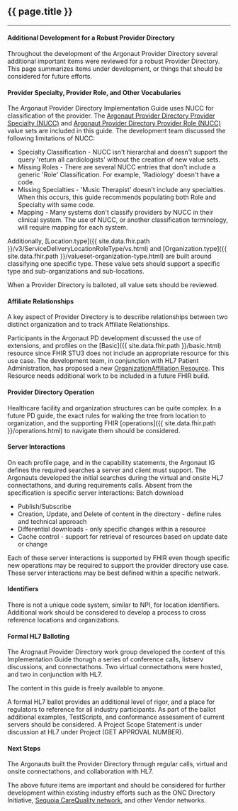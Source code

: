 
## {{ page.title }}
-----------

####  Additional Development for a Robust Provider Directory

Throughout the development of the Argonaut Provider Directory several additional important items were reviewed for a robust Provider Directory. This page summarizes items under development, or things that should be considered for future efforts.

####  Provider Specialty, Provider Role, and Other Vocabularies

The Argonaut Provider Directory Implementation Guide uses NUCC for classification of the provider. The [Argonaut Provider Directory Provider Specialty (NUCC)](ValueSet-provider-specialty.html) and [Argonaut Provider Directory Provider Role (NUCC)](ValueSet-provider-role.html) value sets are included in this guide. The development team discussed the following limitations of NUCC:

-   Specialty Classification - NUCC isn't hierarchal and doesn't support the query 'return all cardiologists' without the creation of new value sets.
-   Missing Roles - There are several NUCC entries that don't include a generic 'Role' Classification. For example, 'Radiology' doesn't have a code.
-   Missing Specialties - 'Music Therapist' doesn't include any specialties. When this occurs, this guide recommends populating both Role and Specialty with same code.
-   Mapping - Many systems don't classify providers by NUCC in their clinical system. The use of NUCC, or another classification terminology, will require mapping for each system.

Additionally, [Location.type]({{ site.data.fhir.path }}/v3/ServiceDeliveryLocationRoleType/vs.html) and [Organization.type]({{ site.data.fhir.path }}/valueset-organization-type.html) are built around classifying one specific type. These value sets should support a specific type and sub-organizations and sub-locations.

When a Provider Directory is balloted, all value sets should be reviewed.

####  Affiliate Relationships

A key aspect of Provider Directory is to describe relationships between two distinct organization and to track Affiliate Relationships.

Participants in the Argonaut PD development discussed the use of extensions, and profiles on the [Basic]({{ site.data.fhir.path }}/basic.html) resource since FHIR STU3 does not include an appropriate resource for this use case. The development team, in conjunction with HL7 Patient Administration, has proposed a new [OrganizationAffiliation Resource](http://wiki.hl7.org/index.php?title=OrganizationAffiliation_FHIR_Resource_Proposal). This Resource needs additional work to be included in a future FHIR build.

####  Provider Directory Operation

Healthcare facility and organization structures can be quite complex. In a future PD guide, the exact rules for walking the tree from location to organization, and the supporting FHIR [operations]({{ site.data.fhir.path }}/operations.html) to navigate them should be considered.

####  Server Interactions

On each profile page, and in the capability statements, the Argonaut IG defines the required searches a server and client must support. The Argonauts developed the initial searches during the virtual and onsite HL7 connectathons, and during requirements calls. Absent from the specification is specific server interactions:
Batch download

-   Publish/Subscribe
-   Creation, Update, and Delete of content in the directory - define rules and technical approach
-   Differential downloads - only specific changes within a resource
-   Cache control - support for retrieval of resources based on update date or change

Each of these server interactions is supported by FHIR even though specific new operations may be required to support the provider directory use case. These server interactions may be best defined within a specific network.

####  Identifiers

There is not a unique code system, similar to NPI, for location identifiers. Additional work should be considered to develop a process to cross reference locations and organizations.

####  Formal HL7 Balloting

The Arognaut Provider Directory work group developed the content of this Implementation Guide thorugh a series of conference calls, listserv discussions, and connectathons. Two virtual connectathons were hosted, and two in conjunction with HL7.

The content in this guide is freely available to anyone.

A formal HL7 ballot provides an additional level of rigor, and a place for regulators to reference for all industry participants. As part of the ballot additional examples, TestScripts, and conformance assessment of current servers should be considered. A Project Scope Statement is under discussion at HL7 under Project (GET APPROVAL NUMBER).

####  Next Steps

The Argonauts built the Provider Directory through regular calls, virtual and onsite connectathons, and collaboration with HL7.

The above future items are important and should be considered for further development within existing industry efforts such as the ONC Directory Initiative, [Sequoia CareQuality network]( http://sequoiaproject.org/), and other Vendor networks.  
